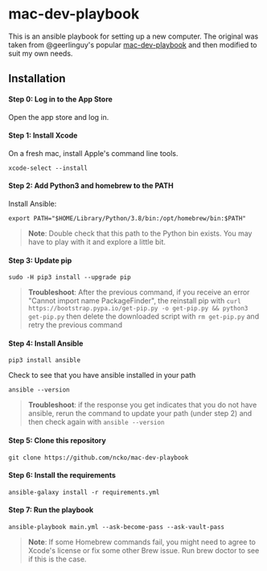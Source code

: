 # mac-dev-playbook

This is an ansible playbook for setting up a new computer. The original was taken from @geerlinguy's popular [mac-dev-playbook](https://github.com/geerlingguy/mac-dev-playbook) and then modified to suit my own needs.

## Installation

#### Step 0: Log in to the App Store

Open the app store and log in.

#### Step 1: Install Xcode
On a fresh mac, install Apple's command line tools.

```
xcode-select --install
```

#### Step 2: Add Python3 and homebrew to the PATH

Install Ansible:

```
export PATH="$HOME/Library/Python/3.8/bin:/opt/homebrew/bin:$PATH"
```

> **Note**: Double check that this path to the Python bin exists. You may have to play with it and explore a little bit.

#### Step 3: Update pip

```
sudo -H pip3 install --upgrade pip
```

> **Troubleshoot**: After the previous command, if you receive an error "Cannot import name PackageFinder", the reinstall pip with
> `curl https://bootstrap.pypa.io/get-pip.py -o get-pip.py && python3 get-pip.py`
> then delete the downloaded script with `rm get-pip.py`
> and retry the previous command

#### Step 4: Install Ansible

```
pip3 install ansible
```

Check to see that you have ansible installed in your path

```
ansible --version
```

> **Troubleshoot**: if the response you get indicates that you do not have ansible, rerun the command to update your path (under step 2) and then check again with `ansible --version`

#### Step 5: Clone this repository

```
git clone https://github.com/ncko/mac-dev-playbook
```

#### Step 6: Install the requirements

```
ansible-galaxy install -r requirements.yml
```

#### Step 7: Run the playbook

```
ansible-playbook main.yml --ask-become-pass --ask-vault-pass
```

> **Note**: If some Homebrew commands fail, you might need to agree to Xcode's license or fix some other Brew issue. Run brew doctor to see if this is the case.

